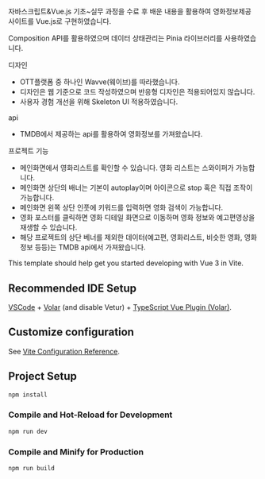 # 
자바스크립트&Vue.js 기초~실무 과정을 수료 후 배운 내용을 활용하여 
영화정보제공 사이트를 Vue.js로 구현하였습니다.

Composition API를 활용하였으며 데이터 상태관리는 Pinia 라이브러리를 사용하였습니다.

디자인
- OTT플랫폼 중 하나인 Wavve(웨이브)를 따라했습니다.
- 디자인은 웹 기준으로 코드 작성하였으며 반응형 디자인은 적용되어있지 않습니다.
- 사용자 경험 개선을 위해 Skeleton UI 적용하였습니다.

api
- TMDB에서 제공하는 api를 활용하여 영화정보를 가져왔습니다.

프로젝트 기능
- 메인화면에서 영화리스트를 확인할 수 있습니다. 영화 리스트는 스와이퍼가 가능합니다.
- 메인화면 상단의 배너는 기본이 autoplay이며 아이콘으로 stop 혹은 직접 조작이 가능합니다.
- 메인화면 왼쪽 상단 인풋에 키워드를 입력하면 영화 검색이 가능합니다.
- 영화 포스터를 클릭하면 영화 디테일 화면으로 이동하며 영화 정보와 예고편영상을 재생할 수 있습니다.
- 해당 프로젝트의 상단 베너를 제외한 데이터(예고편, 영화리스트, 비슷한 영화, 영화정보 등등)는 TMDB api에서 가져왔습니다.

This template should help get you started developing with Vue 3 in Vite.

## Recommended IDE Setup

[VSCode](https://code.visualstudio.com/) + [Volar](https://marketplace.visualstudio.com/items?itemName=Vue.volar) (and disable Vetur) + [TypeScript Vue Plugin (Volar)](https://marketplace.visualstudio.com/items?itemName=Vue.vscode-typescript-vue-plugin).

## Customize configuration

See [Vite Configuration Reference](https://vitejs.dev/config/).

## Project Setup

```sh
npm install
```

### Compile and Hot-Reload for Development

```sh
npm run dev
```

### Compile and Minify for Production

```sh
npm run build
```
